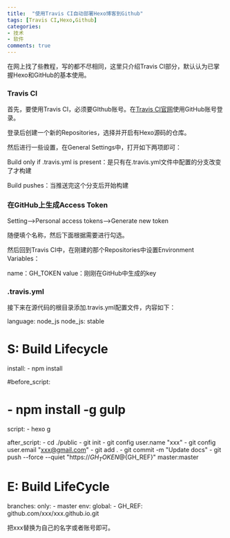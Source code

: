 ```yaml
---
title:  "使用Travis CI自动部署Hexo博客到Github"
tags: [Travis CI,Hexo,Github]
categories: 
- 技术
- 软件
comments: true
---
```


在网上找了些教程，写的都不尽相同，这里只介绍Travis CI部分，默认认为已掌握Hexo和GitHub的基本使用。

### Travis CI

首先，要使用Travis CI，必须要GIthub账号。在[Travis CI官网](travis-ci.com)使用GitHub账号登录。

登录后创建一个新的Repositories，选择并开启有Hexo源码的仓库。

然后进行一些设置，在General Settings中，打开如下两项即可：

Build only if .travis.yml is present：是只有在.travis.yml文件中配置的分支改变了才构建

Build pushes：当推送完这个分支后开始构建

### 在GitHub上生成Access Token

Setting-->Personal access tokens-->Generate new token

随便填个名称，然后下面根据需要进行勾选。

然后回到Travis CI中，在刚建的那个Repositories中设置Environment Variables：

  name：GH_TOKEN
  value：刚刚在GitHub中生成的key

### .travis.yml

接下来在源代码的根目录添加.travis.yml配置文件，内容如下：

  language: node_js
  node_js: stable
  
  # S: Build Lifecycle
  install:
    - npm install
  
  
  #before_script:
   # - npm install -g gulp
  
  script:
    - hexo g
  
  after_script:
    - cd ./public
    - git init
    - git config user.name "xxx"
    - git config user.email "xxx@gmail.com"
    - git add .
    - git commit -m "Update docs"
    - git push --force --quiet "https://${GH_TOKEN}@${GH_REF}" master:master
  # E: Build LifeCycle
  
  branches:
    only:
      - master
  env:
   global:
     - GH_REF: github.com/xxx/xxx.github.io.git

把xxx替换为自己的名字或者账号即可。
